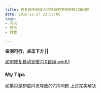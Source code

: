 ```yaml
---
title: 修复由于卸载闪讯导致的宽带链接720问题
date: 2016-11-27 23:56:06
tags:
- 闪讯
- 宽带
- 转载

---
```


**亲测可行，点击下方 ||**

[如何修复移动宽带720错误 win8.1 ](http://blog.csdn.net/catshitone/article/details/39720815)

<!--more-->
### My Tips

如果只是卸载闪讯导致的720问题  上述完美解决
